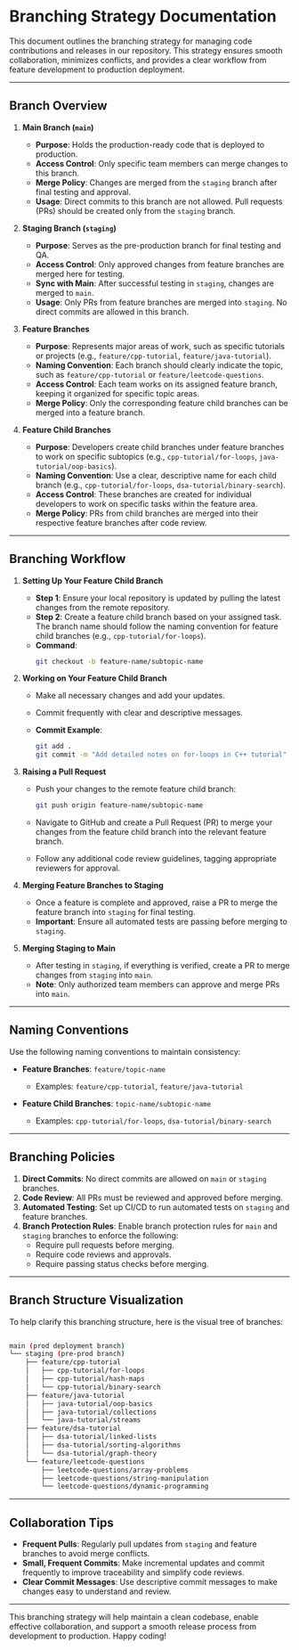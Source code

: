 # Branching Strategy Documentation

This document outlines the branching strategy for managing code contributions and releases in our repository. This strategy ensures smooth collaboration, minimizes conflicts, and provides a clear workflow from feature development to production deployment.

---

## Branch Overview

1. **Main Branch (`main`)**
   - **Purpose**: Holds the production-ready code that is deployed to production.
   - **Access Control**: Only specific team members can merge changes to this branch.
   - **Merge Policy**: Changes are merged from the `staging` branch after final testing and approval.
   - **Usage**: Direct commits to this branch are not allowed. Pull requests (PRs) should be created only from the `staging` branch.

2. **Staging Branch (`staging`)**
   - **Purpose**: Serves as the pre-production branch for final testing and QA.
   - **Access Control**: Only approved changes from feature branches are merged here for testing.
   - **Sync with Main**: After successful testing in `staging`, changes are merged to `main`.
   - **Usage**: Only PRs from feature branches are merged into `staging`. No direct commits are allowed in this branch.

3. **Feature Branches**
   - **Purpose**: Represents major areas of work, such as specific tutorials or projects (e.g., `feature/cpp-tutorial`, `feature/java-tutorial`).
   - **Naming Convention**: Each branch should clearly indicate the topic, such as `feature/cpp-tutorial` or `feature/leetcode-questions`.
   - **Access Control**: Each team works on its assigned feature branch, keeping it organized for specific topic areas.
   - **Merge Policy**: Only the corresponding feature child branches can be merged into a feature branch.

4. **Feature Child Branches**
   - **Purpose**: Developers create child branches under feature branches to work on specific subtopics (e.g., `cpp-tutorial/for-loops`, `java-tutorial/oop-basics`).
   - **Naming Convention**: Use a clear, descriptive name for each child branch (e.g., `cpp-tutorial/for-loops`, `dsa-tutorial/binary-search`).
   - **Access Control**: These branches are created for individual developers to work on specific tasks within the feature area.
   - **Merge Policy**: PRs from child branches are merged into their respective feature branches after code review.

---

## Branching Workflow

1. **Setting Up Your Feature Child Branch**
   - **Step 1**: Ensure your local repository is updated by pulling the latest changes from the remote repository.
   - **Step 2**: Create a feature child branch based on your assigned task. The branch name should follow the naming convention for feature child branches (e.g., `cpp-tutorial/for-loops`).
   - **Command**: 
     ```bash
     git checkout -b feature-name/subtopic-name
     ```

2. **Working on Your Feature Child Branch**
   - Make all necessary changes and add your updates. 
   - Commit frequently with clear and descriptive messages.
   - **Commit Example**:
  
     ```bash
     git add .
     git commit -m "Add detailed notes on for-loops in C++ tutorial"
     ```

3. **Raising a Pull Request**
   - Push your changes to the remote feature child branch:

     ```bash
     git push origin feature-name/subtopic-name
     ```

   - Navigate to GitHub and create a Pull Request (PR) to merge your changes from the feature child branch into the relevant feature branch.
   - Follow any additional code review guidelines, tagging appropriate reviewers for approval.

4. **Merging Feature Branches to Staging**
   - Once a feature is complete and approved, raise a PR to merge the feature branch into `staging` for final testing.
   - **Important**: Ensure all automated tests are passing before merging to `staging`.

5. **Merging Staging to Main**
   - After testing in `staging`, if everything is verified, create a PR to merge changes from `staging` into `main`.
   - **Note**: Only authorized team members can approve and merge PRs into `main`.

---

## Naming Conventions

Use the following naming conventions to maintain consistency:

- **Feature Branches**: `feature/topic-name`  
  - Examples: `feature/cpp-tutorial`, `feature/java-tutorial`

- **Feature Child Branches**: `topic-name/subtopic-name`
  - Examples: `cpp-tutorial/for-loops`, `dsa-tutorial/binary-search`

---

## Branching Policies

1. **Direct Commits**: No direct commits are allowed on `main` or `staging` branches.
2. **Code Review**: All PRs must be reviewed and approved before merging.
3. **Automated Testing**: Set up CI/CD to run automated tests on `staging` and feature branches.
4. **Branch Protection Rules**: Enable branch protection rules for `main` and `staging` branches to enforce the following:
   - Require pull requests before merging.
   - Require code reviews and approvals.
   - Require passing status checks before merging.

---

## Branch Structure Visualization

To help clarify this branching structure, here is the visual tree of branches:

```bash

main (prod deployment branch)
└── staging (pre-prod branch)
    ├── feature/cpp-tutorial
    │   ├── cpp-tutorial/for-loops
    │   ├── cpp-tutorial/hash-maps
    │   └── cpp-tutorial/binary-search
    ├── feature/java-tutorial
    │   ├── java-tutorial/oop-basics
    │   ├── java-tutorial/collections
    │   └── java-tutorial/streams
    ├── feature/dsa-tutorial
    │   ├── dsa-tutorial/linked-lists
    │   ├── dsa-tutorial/sorting-algorithms
    │   └── dsa-tutorial/graph-theory
    └── feature/leetcode-questions
        ├── leetcode-questions/array-problems
        ├── leetcode-questions/string-manipulation
        └── leetcode-questions/dynamic-programming
```

---

## Collaboration Tips

- **Frequent Pulls**: Regularly pull updates from `staging` and feature branches to avoid merge conflicts.
- **Small, Frequent Commits**: Make incremental updates and commit frequently to improve traceability and simplify code reviews.
- **Clear Commit Messages**: Use descriptive commit messages to make changes easy to understand and review.

---

This branching strategy will help maintain a clean codebase, enable effective collaboration, and support a smooth release process from development to production. Happy coding!
